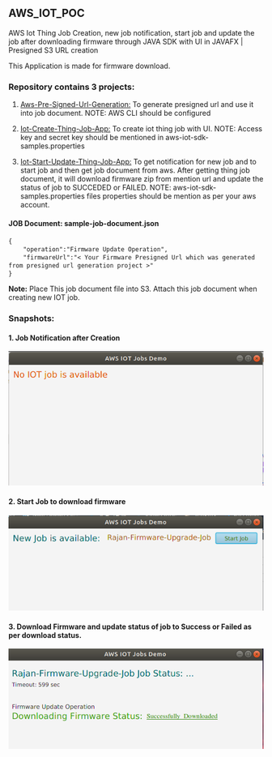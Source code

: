 ## AWS_IOT_POC
AWS Iot Thing Job Creation, new job notification, start job and update the job after downloading firmware through JAVA SDK with UI in JAVAFX | Presigned S3 URL creation

This Application is made for firmware download.

### **Repository contains 3 projects:**
1. [Aws-Pre-Signed-Url-Generation:](https://github.com/patidarrajan/AWS_IOT_POC/tree/master/Aws-Pre-Signed-Url-Generation) To generate presigned url and use it into job document. 
    NOTE: AWS CLI should be configured

2. [Iot-Create-Thing-Job-App:](https://github.com/patidarrajan/AWS_IOT_POC/tree/master/Iot-Create-Thing-Job-App) To create iot thing job with UI.
    NOTE: Access key and secret key should be mentioned in aws-iot-sdk-samples.properties
    
3. [Iot-Start-Update-Thing-Job-App:](https://github.com/patidarrajan/AWS_IOT_POC/tree/master/Iot-Start-Update-Thing-Job-App) To get notification for new job and to start job and then get job document from aws. After getting thing job document, it will download firmware zip from mention url and update the status of job to SUCCEDED or FAILED.
    NOTE: aws-iot-sdk-samples.properties files properties should be mention as per your aws account.

#### **JOB Document:**  sample-job-document.json

    {
        "operation":"Firmware Update Operation",
        "firmwareUrl":"< Your Firmware Presigned Url which was generated from presigned url generation project >"
    }
    
**Note:** Place This job document file into S3. Attach this job document when creating new IOT job. 

### **Snapshots:**
#### 1. Job Notification after Creation
![alt text](https://github.com/patidarrajan/AWS_IOT_POC/blob/master/Iot-Start-Update-Thing-Job-App/src/main/resources/img_NotifyJob.png)


#### 2. Start Job to download firmware
![alt text](https://github.com/patidarrajan/AWS_IOT_POC/blob/master/Iot-Start-Update-Thing-Job-App/src/main/resources/img_StartJob.png)


#### 3. Download Firmware and update status of job to Success or Failed as per download status.
![alt text](https://github.com/patidarrajan/AWS_IOT_POC/blob/master/Iot-Start-Update-Thing-Job-App/src/main/resources/img_DownloadFirmware.png)
